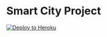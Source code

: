 # **Smart City Project** #

[![Deploy to Heroku](https://www.herokucdn.com/deploy/button.png)](https://smartcity-project-api.herokuapp.com)
